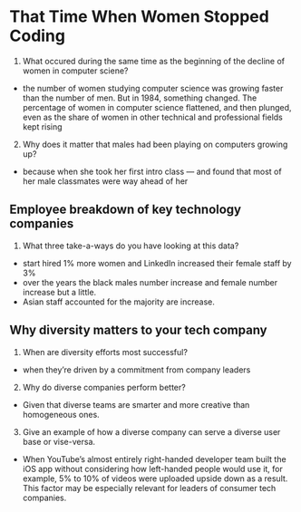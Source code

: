 # That Time When Women Stopped Coding

1. What occured during the same time as the beginning of the decline of women in computer sciene?

* the number of women studying computer science was growing faster than the number of men. But in 1984, something changed. The percentage of women in computer science flattened, and then plunged, even as the share of women in other technical and professional fields kept rising

2. Why does it matter that males had been playing on computers growing up?

* because when she took her first intro class — and found that most of her male classmates were way ahead of her

## Employee breakdown of key technology companies

1. What three take-a-ways do you have looking at this data?

* start hired 1% more women and  LinkedIn increased their female staff by 3%
* over the years the black males number increase and female number increase but a little.
* Asian staff accounted for the majority are increase.

## Why diversity matters to your tech company

1. When are diversity efforts most successful?

* when they’re driven by a commitment from company leaders

2. Why do diverse companies perform better?

* Given that diverse teams are smarter and more creative than homogeneous ones.

3. Give an example of how a diverse company can serve a diverse user base or vise-versa.

* When YouTube’s almost entirely right-handed developer team built the iOS app without considering how left-handed people would use it, for example, 5% to 10% of videos were uploaded upside down as a result. This factor may be especially relevant for leaders of consumer tech companies.
